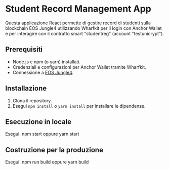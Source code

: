 # Student Record Management App

Questa applicazione React permette di gestire record di studenti sulla blockchain EOS Jungle4 utilizzando Wharfkit per il login con Anchor Wallet e per interagire con il contratto smart "studentreg" (account "testunicrypt").

## Prerequisiti
- Node.js e npm (o yarn) installati.
- Credenziali e configurazioni per Anchor Wallet tramite Wharfkit.
- Connessione a [EOS Jungle4](https://jungle4.cryptolions.io).

## Installazione
1. Clona il repository.
2. Esegui `npm install` o `yarn install` per installare le dipendenze.

## Esecuzione in locale
Esegui:
npm start
oppure
yarn start

## Costruzione per la produzione
Esegui:
npm run build
oppure
yarn build